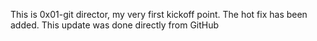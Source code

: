  This is 0x01-git director, my very first kickoff point.
 The hot fix has been added.
 This update was done directly from GitHub
